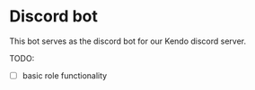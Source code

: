 # Discord bot

This bot serves as the discord bot for our Kendo discord server.

TODO:
- [ ] basic role functionality
